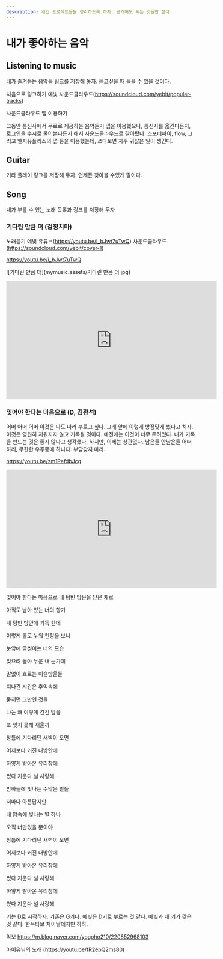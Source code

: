 ```yaml
---
description: 개인 프로젝트들을 정리하도록 하자. 공개해도 되는 것들만 쓴다.
---
```


# 내가 좋아하는 음악

## Listening to music

내가 즐겨듣는 음악들 링크를 저장해 놓자. 듣고싶을 때 들을 수 있을 것이다.

처음으로 링크하기 예빛 사운드클라우드(https://soundcloud.com/yebit/popular-tracks)

사운드클라우드 앱 이용하기

그동안 통신사에서 무료로 제공하는 음악듣기 앱을 이용했으나, 통신사를 옮긴다든지, 로그인을 수시로 물어본다든지 해서 사운드클라우드로 갈아탔다. 스포티파이, flow, 그리고 엘지유플러스의 앱 등을 이용했는데, 쓰다보면 자꾸 귀찮은 일이 생긴다.

## Guitar

기타 플레이 링크를 저장해 두자. 언제든 찾아볼 수있게 말이다.

## Song

내가 부를 수 있는 노래 목록과 링크를 저장해 두자

### 기다린 만큼 더 (검정치마)

노래듣기 예빛 유튜브(https://youtu.be/i_bJwt7uTwQ) 사운드클라우드(https://soundcloud.com/yebit/cover-1)

https://youtu.be/i_bJwt7uTwQ



![기다린 만큼 더](mymusic.assets/기다린 만큼 더.jpg)

<iframe width="560" height="315" src="https://www.youtube.com/embed/i_bJwt7uTwQ" title="YouTube video player" frameborder="0" allow="accelerometer; autoplay; clipboard-write; encrypted-media; gyroscope; picture-in-picture" allowfullscreen></iframe>



### 잊어야 한다는 마음으로 (D, 김광석)

어머 어머 어머 이것은 나도 따라 부르고 싶다. 그래 앞에 이렇게 방정맞게 썼다고 치자. 이것은 영원히 지워지지 않고 기록될 것이다. 예전에는 이것이 너무 두려웠다. 내가 기록을 만드는 것은 좋지 않다고 생각했다. 하지만, 이제는 상관없다. 남은들 안남은들 어떠하리, 무한한 우주중에 하나다. 부담갖지 마라.

https://youtu.be/zm1PefdbJcg

<iframe width="560" height="315" src="https://www.youtube.com/embed/zm1PefdbJcg" title="YouTube video player" frameborder="0" allow="accelerometer; autoplay; clipboard-write; encrypted-media; gyroscope; picture-in-picture" allowfullscreen></iframe>

잊어야 한다는 마음으로 내 텅빈 방문을 닫은 채로

아직도 남아 있는 너의 향기

내 텅빈 방안에 가득 한데

이렇게 홀로 누워 천정을 보니

눈앞에 글썽이는 너의 모습

잊으려 돌아 누운 내 눈가에

말없이 흐르는 이슬방울들

지나간 시간은 추억속에

묻히면 그만인 것을

나는 왜 이렇게 긴긴 밤을

또 잊지 못해 새울까

창틈에 기다리던 새벽이 오면

어제보다 커진 내방안에

하얗게 밝아온 유리창에

썼다 지운다 널 사랑해



밤하늘에 빛나는 수많은 별들

저마다 아름답지만

내 맘속에 빛나는 별 하나

오직 너만있을 뿐이야

창틈에 기다리던 새벽이 오면

어제보다 커진 내방안에

하얗게 밝아온 유리창에

썼다 지운다 널 사랑해

하얗게 밝아온 유리창에

썼다 지운다 널 사랑해



키는 D로 시작하자. 기존은 G키다. 예빛은 D키로 부르는 것 같다. 예빛과 내 키가 갖은 것 같다. 한옥타브 차이날테지만 하하.

악보 https://m.blog.naver.com/yogoho210/220852968103

아이유님의 노래 (https://youtu.be/fR2epQ2ms80)
